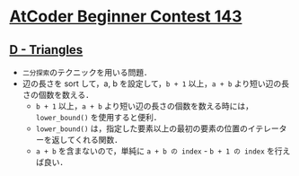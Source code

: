 # [AtCoder Beginner Contest 143](https://atcoder.jp/contests/abc143/tasks)

## [D - Triangles](https://atcoder.jp/contests/abc143/tasks/abc143_d)
- `二分探索`のテクニックを用いる問題．
- 辺の長さを sort して，a, b を設定して，`b + 1` 以上，`a + b` より短い辺の長さの個数を数える．
    - `b + 1` 以上，`a + b` より短い辺の長さの個数を数える時には，`lower_bound()` を使用すると便利．
    - `lower_bound()` は，指定した要素以上の最初の要素の位置のイテレーターを返してくれる関数．
    - `a + b` を含まないので，単純に `a + b の index` - `b + 1 の index` を行えば良い．
